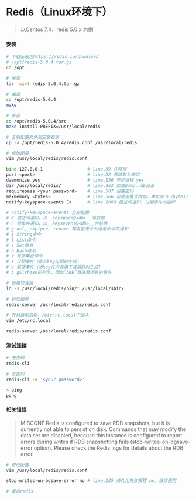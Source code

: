 # Redis（Linux环境下）

> 以Centos 7.4，redis 5.0.x 为例  

#### 安装

```bash
# 下载压缩包https://redis.io/download
# /opt/redis-5.0.4.tar.gz
cd /opt

# 解压
tar -xzvf redis-5.0.4.tar.gz

# 编译
cd /opt/redis-5.0.4
make

# 安装
cd /opt/redis-5.0.4/src
make install PREFIX=/usr/local/redis

# 复制配置文件到安装目录
cp -a /opt/redis-5.0.4/redis.conf /usr/local/redis

# 修改配置
vim /usr/local/redis/redis.conf

bind 127.0.0.1                 # line.69 注释掉
port <port>                    # line.92 修改默认端口
daemonize yes                  # line.136 守护进程 yes
dir /usr/local/redis/          # line.263 修改dump.rdb目录
requirepass <your password>    # line.507 设置密码
maxmemory <bytes>              # line.566 可使用最大内存，单位字节（bytes）
notify-keyspace-events Ex      # line.1060 键空间通知，过期事件的监听

# notify-keyspace-events 全部配置
# K 键空间通知，以__keyspace@<db>__为前缀
# E 键事件通知，以__keysevent@<db>__为前缀
# g del, expipre, rename 等类型无关的通用命令的通知
# $ String命令
# l List命令
# s Set命令
# h Hash命令
# z 有序集合命令
# x 过期事件（每次key过期时生成）
# e 驱逐事件（当key在内存满了被清除时生成）
# A g$lshzxe的别名，因此“AKE”意味着所有的事件

# 创建软连接
ln -s /usr/local/redis/bin/* /usr/local/sbin/

# 启动服务
redis-server /usr/local/redis/redis.conf

# 开机自动启动，/etc/rc.local中加入
vim /etc/rc.local

redis-server /usr/local/redis/redis.conf
```

#### 测试连接

```bash
# 无密码
redis-cli

# 有密码
redis-cli -a '<your password>'

> ping
pong
```

#### 相关错误

> MISCONF Redis is configured to save RDB snapshots, but it is currently not able to persist on disk. Commands that may modify the data set are disabled, because this instance is configured to report errors during writes if RDB snapshotting fails &#40;stop-writes-on-bgsave-error option&#41;. Please check the Redis logs for details about the RDB error.  

```bash
# 修改配置
vim /usr/local/redis/redis.conf

stop-writes-on-bgsave-error no # line.235 持久化失败报错 no，继续使用

# 重启redis
```
